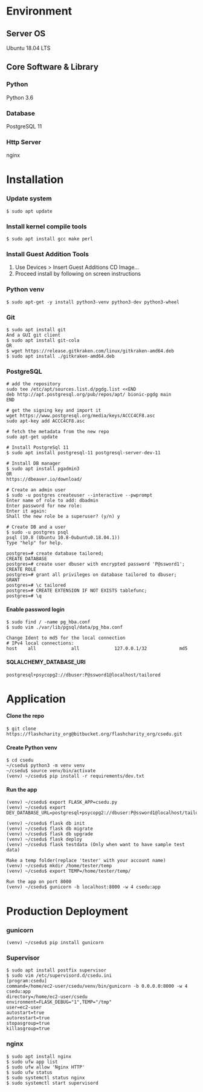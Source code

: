 # Environment
## Server OS
Ubuntu 18.04 LTS
## Core Software & Library
### Python
Python 3.6
### Database
PostgreSQL 11
### Http Server
nginx

# Installation
### Update system
```
$ sudo apt update

```
### Install kernel compile tools
```
$ sudo apt install gcc make perl
```
### Install Guest Addition Tools
1. Use Devices >  Insert Guest Additions CD Image...
2. Proceed install by following on screen instructions
### Python venv
```
$ sudo apt-get -y install python3-venv python3-dev python3-wheel
```
### Git
```
$ sudo apt install git
And a GUI git client
$ sudo apt install git-cola
OR
$ wget https://release.gitkraken.com/linux/gitkraken-amd64.deb
$ sudo apt install ./gitkraken-amd64.deb
```
### PostgreSQL
```
# add the repository
sudo tee /etc/apt/sources.list.d/pgdg.list <<END
deb http://apt.postgresql.org/pub/repos/apt/ bionic-pgdg main
END

# get the signing key and import it
wget https://www.postgresql.org/media/keys/ACCC4CF8.asc
sudo apt-key add ACCC4CF8.asc

# fetch the metadata from the new repo
sudo apt-get update

# Install PostgreSql 11
$ sudo apt install postgresql-11 postgresql-server-dev-11

# Install DB manager
$ sudo apt install pgadmin3
OR
https://dbeaver.io/download/ 

# Create an admin user
$ sudo -u postgres createuser --interactive --pwprompt
Enter name of role to add: dbadmin
Enter password for new role: 
Enter it again: 
Shall the new role be a superuser? (y/n) y

# Create DB and a user
$ sudo -u postgres psql
psql (10.8 (Ubuntu 10.8-0ubuntu0.18.04.1))
Type "help" for help.

postgres=# create database tailored;
CREATE DATABASE
postgres=# create user dbuser with encrypted password 'P@ssword1';
CREATE ROLE
postgres=# grant all privileges on database tailored to dbuser;
GRANT
postgres=# \c tailored
postgres=# CREATE EXTENSION IF NOT EXISTS tablefunc;
postgres=# \q
```
#### Enable password login
```
$ sudo find / -name pg_hba.conf
$ sudo vim ./var/lib/pgsql/data/pg_hba.conf

Change Ident to md5 for the local connection
# IPv4 local connections:
host    all             all             127.0.0.1/32            md5
```
#### SQLALCHEMY_DATABASE_URI 
```
postgresql+psycopg2://dbuser:P@ssword1@localhost/tailored
```
# Application
#### Clone the repo
```
$ git clone https://flashcharity_org@bitbucket.org/flashcharity_org/csedu.git
```
#### Create Python venv
```
$ cd csedu
~/csedu$ python3 -m venv venv
~/csedu$ source venv/bin/activate
(venv) ~/csedu$ pip install -r requirements/dev.txt
```
#### Run the app
```
(venv) ~/csedu$ export FLASK_APP=csedu.py
(venv) ~/csedu$ export DEV_DATABASE_URL=postgresql+psycopg2://dbuser:P@ssword1@localhost/tailored

(venv) ~/csedu$ flask db init
(venv) ~/csedu$ flask db migrate
(venv) ~/csedu$ flask db upgrade
(venv) ~/csedu$ flask deploy
(venv) ~/csedu$ flask testdata (Only when want to have sample test data)

Make a temp folder(replace 'tester' with your account name)
(venv) ~/csedu$ mkdir /home/tester/temp
(venv) ~/csedu$ export TEMP=/home/tester/temp/

Run the app on port 8000
(venv) ~/csedu$ gunicorn -b localhost:8000 -w 4 csedu:app
```
# Production Deployment
### gunicorn
```
(venv) ~/csedu$ pip install gunicorn
```
### Supervisor
```
$ sudo apt install postfix supervisor
$ sudo vim /etc/supervisord.d/csedu.ini
[program:csedu]
command=/home/ec2-user/csedu/venv/bin/gunicorn -b 0.0.0.0:8000 -w 4 csedu:app
directory=/home/ec2-user/csedu
environment=FLASK_DEBUG="1",TEMP="/tmp"
user=ec2-user
autostart=true
autorestart=true
stopasgroup=true
killasgroup=true

```
### nginx
```
$ sudo apt install nginx
$ sudo ufw app list
$ sudo ufw allow 'Nginx HTTP'
$ sudo ufw status
$ sudo systemctl status nginx
$ sudo systemctl start supervisord
```
